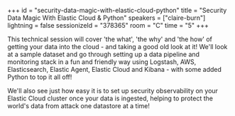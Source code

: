 +++
id = "security-data-magic-with-elastic-cloud-python"
title = "Security Data Magic With Elastic Cloud & Python"
speakers = ["claire-burn"]
lightning = false
sessionizeId = "378365"
room = "C"
time = "5"
+++

This technical session will cover 'the what', 'the why' and 'the how' of getting your data into the cloud - and taking a good old look at it! We'll look at a sample dataset and go through setting up a data pipeline and monitoring stack in a fun and friendly way using Logstash, AWS, Elasticsearch, Elastic Agent, Elastic Cloud and Kibana - with some added Python to top it all off! 

We'll also see just how easy it is to set up security observability on your Elastic Cloud cluster once your data is ingested, helping to protect the world's data from attack one datastore at a time!